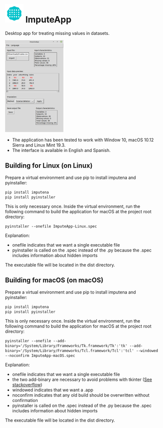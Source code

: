 # <img alt="Logo" src="https://raw.githubusercontent.com/macarro/ImputeApp/master/resources/ImputeApp.png" height="60"> ImputeApp
Desktop app for treating missing values in datasets.

<img alt="Screenshot" src="https://raw.githubusercontent.com/macarro/ImputeApp/master/resources/screenshot.png" height="300">

* The application has been tested to work with Window 10, macOS 10.12 Sierra and Linux Mint 19.3.
* The interface is available in English and Spanish.

## Building for Linux (on Linux)

Prepare a virtual environment and use pip to install imputena and pyinstaller:

```ShellSession
pip install imputena
pip install pyinstaller
```

This is only necessary once. Inside the virtual environment, run the following
command to build the application for macOS at the project root directory:

```ShellSession
pyinstaller --onefile ImputeApp-Linux.spec
```

Explanation:

* onefile indicates that we want a single executable file
* pyinstaller is called on the .spec instead of the .py because the .spec
 includes information about hidden imports

The executable file will be located in the dist directory.


## Building for macOS (on macOS)

Prepare a virtual environment and use pip to install imputena and pyinstaller:

```ShellSession
pip install imputena
pip install pyinstaller
```

This is only necessary once. Inside the virtual environment, run the following
command to build the application for macOS at the project root directory:

```ShellSession
pyinstaller --onefile --add-binary='/System/Library/Frameworks/Tk.framework/Tk':'tk' --add-binary='/System/Library/Frameworks/Tcl.framework/Tcl':'tcl' --windowed --noconfirm ImputeApp-macOS.spec
```

Explanation:

* onefile indicates that we want a single executable file
* the two add-binary are necessary to avoid problems with tkinter ([See
 stackoverflow](https://stackoverflow.com/a/56503307))
* windowed indicates that we want a .app
* noconfirm indicates that any old build should be overwritten without
 confirmation
* pyinstaller is called on the .spec instead of the .py because the .spec
 includes information about hidden imports

 The executable file will be located in the dist directory.